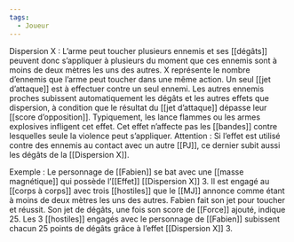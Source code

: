 ```yaml
---
tags:
  - Joueur
---
```

Dispersion X : 
	L’arme peut toucher plusieurs ennemis et ses [[dégâts]] peuvent donc s’appliquer à plusieurs du moment que ces ennemis sont à moins de deux mètres les uns des autres. X représente le nombre d’ennemis que l’arme peut toucher dans une même action. Un seul [[jet d’attaque]] est à effectuer contre un seul ennemi. Les autres ennemis proches subissent automatiquement les dégâts et les autres effets que dispersion, à condition que le résultat du [[jet d’attaque]] dépasse leur [[score d’opposition]]. Typiquement, les lance flammes ou les armes explosives infligent cet effet. Cet effet n’affecte pas les [[bandes]] contre lesquelles seule la violence peut s’appliquer. Attention : Si l’effet est utilisé contre des ennemis au contact avec un autre [[PJ]], ce dernier subit aussi les dégâts de la [[Dispersion X]].

Exemple : 
	Le personnage de [[Fabien]] se bat avec une [[masse magnétique]] qui possède l’[[Effet]] [[Dispersion X]] 3. Il est engagé au [[corps à corps]] avec trois [[hostiles]] que le [[MJ]] annonce comme étant à moins de deux mètres les uns des autres. Fabien fait son jet pour toucher et réussit. Son jet de dégâts, une fois son score de [[Force]] ajouté, indique 25. Les 3 [[hostiles]] engagés avec le personnage de [[Fabien]] subissent chacun 25 points de dégâts grâce à l’effet [[Dispersion X]] 3.